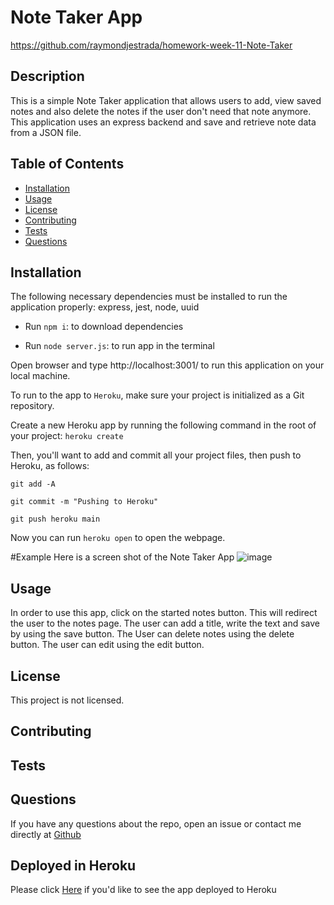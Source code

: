 # Note Taker App

https://github.com/raymondjestrada/homework-week-11-Note-Taker

## Description
This is a simple Note Taker application that allows users to add, view saved notes and also delete the notes if the user don't need that note anymore. This application uses an express backend and save and retrieve note data from a JSON file.

## Table of Contents 
* [Installation](#installation)
* [Usage](#usage)
* [License](#license)
* [Contributing](#contributing)
* [Tests](#tests)
* [Questions](#questions)
## Installation
The following necessary dependencies must be installed to run the application properly: express, jest, node, uuid

- Run `npm i`: to download dependencies

- Run `node server.js`: to run app in the terminal

Open browser and type http://localhost:3001/ to run this application on your local machine.

To run to the app to `Heroku`, make sure your project is initialized as a Git repository.

Create a new Heroku app by running the following command in the root of your project: `heroku create`

Then, you'll want to add and commit all your project files, then push to Heroku, as follows:

`git add -A`

`git commit -m "Pushing to Heroku"`

`git push heroku main`

Now you can run `heroku open` to open the webpage.

#Example
Here is a screen shot of the Note Taker App
![image](https://user-images.githubusercontent.com/87677207/151687803-5523892b-721b-4c37-85f1-6df40faeb447.png)


## Usage
In order to use this app, click on the started notes button. This will redirect the user to the notes page. The user can add a title, write the text and save by using the save button. The User can delete notes using the delete button. The user can edit using the edit button. 

## License
This project is not licensed. 

## Contributing

## Tests

## Questions
If you have any questions about the repo, open an issue or contact me directly at [Github](https://github.com/raymondjestrada)

## Deployed in Heroku
Please click [Here](https://still-sands-66677.herokuapp.com/) if you'd like to see the app deployed to Heroku
